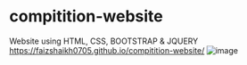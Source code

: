 # compitition-website
Website using HTML, CSS, BOOTSTRAP &amp; JQUERY
https://faizshaikh0705.github.io/compitition-website/
![image](https://user-images.githubusercontent.com/91917525/189499445-3b4be539-cd09-49e5-94bd-43b122827808.png)
